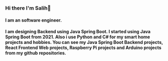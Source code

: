 ### Hi there I'm Salih👋

#### I am an software engineer.

#### I am designing Backend using Java Spring Boot. I started using Java Spring Boot from 2021. Also i use Python and C# for my smart home projects and hobbies. You can see my Java Spring Boot Backend projects, React Frontend Web projects, Raspberry Pi projects and Arduino projects from my github repositories.


<!--
**selonilo/selonilo** is a ✨ _special_ ✨ repository because its `README.md` (this file) appears on your GitHub profile.

Here are some ideas to get you started:

- 🔭 I’m currently working on ...
- 🌱 I’m currently learning ...
- 👯 I’m looking to collaborate on ...
- 🤔 I’m looking for help with ...
- 💬 Ask me about ...
- 📫 How to reach me: ...
- 😄 Pronouns: ...
- ⚡ Fun fact: ...
-->
